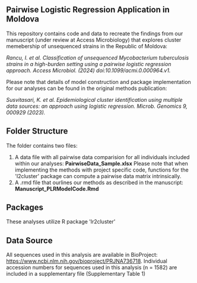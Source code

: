 ## **Pairwise Logistic Regression Application in Moldova**
This repository contains code and data to recreate the findings from our manuscript (under review at Access Microbiology) that explores cluster memebership of unsequenced strains in the Republic of Moldova:

*Rancu, I. et al. Classification of unsequenced Mycobacterium tuberculosis strains in a high-burden setting using a pairwise logistic regression approach. Access Microbiol. (2024) doi:10.1099/acmi.0.000964.v1.*

Please note that details of model construction and package implementation for our analyses can be found in the original methods publication: 

*Susvitasari, K. et al. Epidemiological cluster identification using multiple data sources: an approach using logistic regression. Microb. Genomics 9, 000929 (2023).*

## **Folder Structure** 
The folder contains two files: 
1. A data file with all pairwise data comparision for all individuals included within our analyses: **PairwiseData_Sample.xlsx**
   Please note that when implementing the methods with project specific code, functions for the 'l2cluster' package can compute a pairwise data matrix intrinsically. 
2. A .rmd file that ourlines our methods as described in the manuscript: **Manuscript_PLRModelCode.Rmd**

## **Packages**
These analyses utilize R package 'lr2cluster'

## **Data Source**
All sequences used in this analysis are available in BioProject: https://www.ncbi.nlm.nih.gov/bioproject/PRJNA736718. Individual accession numbers for sequences used in this analysis (n = 1582) are included in a supplementary file (Supplementary Table 1)

